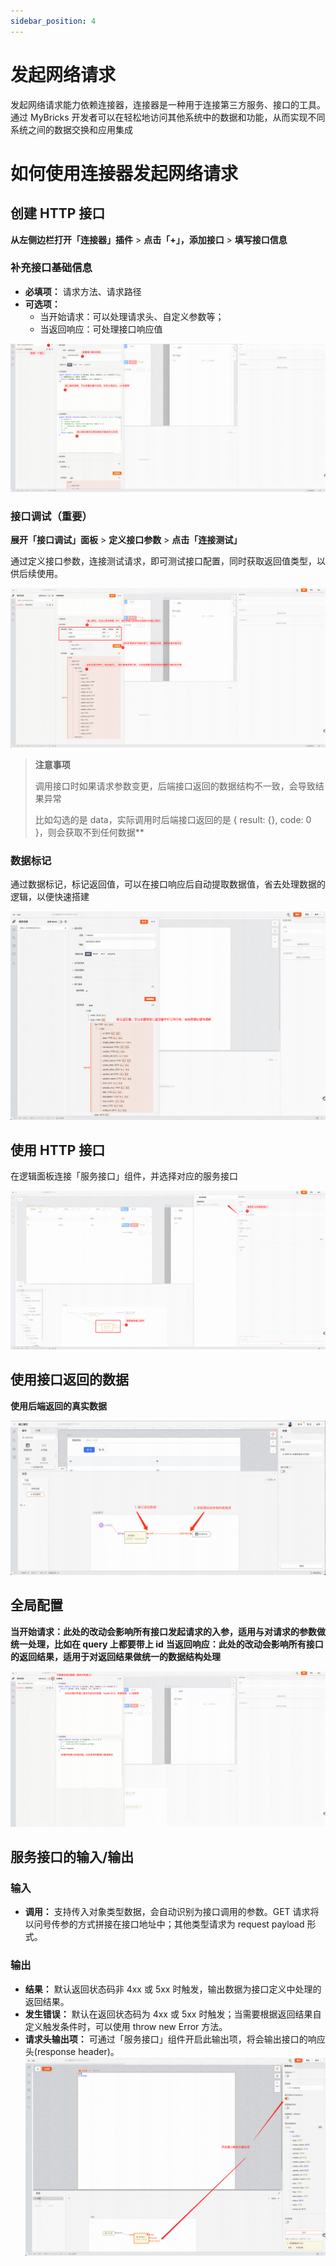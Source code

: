 ```yaml
---
sidebar_position: 4
---
```


# 发起网络请求

发起网络请求能力依赖连接器，连接器是一种用于连接第三方服务、接口的工具。通过 MyBricks 开发者可以在轻松地访问其他系统中的数据和功能，从而实现不同系统之间的数据交换和应用集成

# 如何使用连接器发起网络请求

## 创建 HTTP 接口

**从左侧边栏打开「连接器」插件** > **点击「+」，添加接口** > **填写接口信息**

### 补充接口基础信息
- **必填项：**
请求方法、请求路径
- **可选项：**
    - 当开始请求：可以处理请求头、自定义参数等；
    - 当返回响应：可处理接口响应值

![Alt text](img/f2coNolQBvud0NONeNA5y2oRXjWevX5l-1700017143773.png)

### 接口调试（重要）

**展开「接口调试」面板** > **定义接口参数** > **点击「连接测试」**

通过定义接口参数，连接测试请求，即可测试接口配置，同时获取返回值类型，以供后续使用。

![Alt text](img/f2coNolQBvud0NONeNA5y2oRXjWevX5l-1700017143773-1.png)

> **注意事项**
>
> 调用接口时如果请求参数变更，后端接口返回的数据结构不一致，会导致结果异常
>
> 比如勾选的是 data，实际调用时后端接口返回的是 { result: {}, code: 0 }，则会获取不到任何数据**

### 数据标记
通过数据标记，标记返回值，可以在接口响应后自动提取数据值，省去处理数据的逻辑，以便快速搭建

![Alt text](img/image-28.png)
## 使用 HTTP 接口

在逻辑面板连接「服务接口」组件，并选择对应的服务接口

![Alt text](img/f2coNolQBvud0NONeNA5y2oRXjWevX5l-1700017143773-2.png)

## 使用接口返回的数据

**使用后端返回的真实数据**

![Alt text](img/image-24.png)

## 全局配置

**当开始请求：此处的改动会影响所有接口发起请求的入参，适用与对请求的参数做统一处理，比如在 query 上都要带上 id**
**当返回响应：此处的改动会影响所有接口的返回结果，适用于对返回结果做统一的数据结构处理**

![Alt text](img/okLXmGshodJiWxtm8C41VjFBlCp35FcG-1700031808366.png)

## 服务接口的输入/输出
### 输入
- **调用：**
支持传入对象类型数据，会自动识别为接口调用的参数。GET 请求将以问号传参的方式拼接在接口地址中；其他类型请求为 request payload 形式。

### 输出

- **结果：**
默认返回状态码非 4xx 或 5xx 时触发，输出数据为接口定义中处理的返回结果。
- **发生错误：**
默认在返回状态码为 4xx 或 5xx 时触发；当需要根据返回结果自定义触发条件时，可以使用 throw new Error 方法。
- **请求头输出项：**
可通过「服务接口」组件开启此输出项，将会输出接口的响应头(response header)。
![Alt text](img/image-29.png)